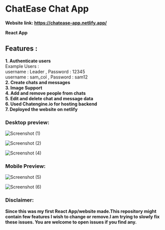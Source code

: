 # ChatEase Chat App

**Website link: https://chatease-app.netlify.app/** </br>

**React App**


## Features :
**1. Authenticate users** <br />
Example Users : <br />username : Leader , Password : 12345 <br />
        username : sam_col , Password : sam12 <br />
**2. Create chats and messages** <br />
**3. Image Support** <br />
**4. Add and remove people from chats** <br />
**5. Edit and delete chat and message data** <br />
**6. Used Chatengine.io for hosting backend** <br />
**7. Deployed the website on netlify** <br />


### Desktop preview:
![Screenshot (1)](https://user-images.githubusercontent.com/92269596/217229524-4722b3c7-f109-4c70-8f0d-bbf51e2b87f2.png)

![Screenshot (2)](https://user-images.githubusercontent.com/92269596/217229634-a30925d8-bc0a-4ed2-aecb-677061598924.png)

![Screenshot (4)](https://user-images.githubusercontent.com/92269596/217229711-2f5ec90d-3043-40d9-bbb0-a35ba30439f0.png)

### Mobile Preview:
![Screenshot (5)](https://user-images.githubusercontent.com/92269596/217230282-bcb37bfe-8b24-4e99-8c18-6141f98dd053.png)

![Screenshot (6)](https://user-images.githubusercontent.com/92269596/217230320-b986f109-6a5c-45f4-b04a-2cd0935546b5.png)


### Disclaimer:
**Since this was my first React App/website made.This repository might contain few features I wish to change or remove.I am trying to slowly fix these issues. You are welcome to open issues if you find any.**
